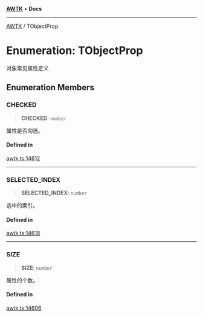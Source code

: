 [**AWTK**](../README.md) • **Docs**

***

[AWTK](../globals.md) / TObjectProp

# Enumeration: TObjectProp

对象常见属性定义

## Enumeration Members

### CHECKED

> **CHECKED**: `number`

属性是否勾选。

#### Defined in

[awtk.ts:14612](https://github.com/zlgopen/awtk-binding/blob/eba643a28b6249e8f99055dcbc6755f195868c97/tools/code_gen/js/output/awtk.ts#L14612)

***

### SELECTED\_INDEX

> **SELECTED\_INDEX**: `number`

选中的索引。

#### Defined in

[awtk.ts:14618](https://github.com/zlgopen/awtk-binding/blob/eba643a28b6249e8f99055dcbc6755f195868c97/tools/code_gen/js/output/awtk.ts#L14618)

***

### SIZE

> **SIZE**: `number`

属性的个数。

#### Defined in

[awtk.ts:14606](https://github.com/zlgopen/awtk-binding/blob/eba643a28b6249e8f99055dcbc6755f195868c97/tools/code_gen/js/output/awtk.ts#L14606)
